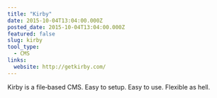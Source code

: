 ```yaml
---
title: "Kirby"
date: 2015-10-04T13:04:00.000Z
posted_date: 2015-10-04T13:04:00.000Z
featured: false
slug: kirby
tool_type:
  - CMS
links:
  website: http://getkirby.com/
---
```

Kirby is a file‑based CMS. Easy to setup. Easy to use. Flexible as hell.




